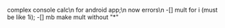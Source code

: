 complex console calc\n
for android app;\n
now errors\n
-[] mult for i (must be like 1i);
-[] mb make mult without "*"
